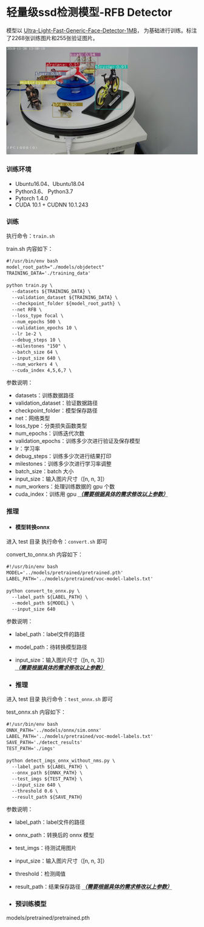 # 轻量级ssd检测模型-RFB Detector

模型以 [Ultra-Light-Fast-Generic-Face-Detector-1MB](https://github.com/Linzaer/Ultra-Light-Fast-Generic-Face-Detector-1MB)， 为基础进行训练。标注了2268张训练图片和255张验证图片。

![检测结果](https://github.com/deep-phd/rfb-detector/blob/master/readme_imgs/result_1.jpg?raw=true)

### 训练环境
+ Ubuntu16.04、Ubuntu18.04
+ Python3.6、 Python3.7
+ Pytorch 1.4.0
+ CUDA 10.1 + CUDNN 10.1.243

### 训练
执行命令：`train.sh`

train.sh 内容如下：
```
#!/usr/bin/env bash
model_root_path="./models/objdetect"
TRAINING_DATA='./training_data'

python train.py \
  --datasets ${TRAINING_DATA} \
  --validation_dataset ${TRAINING_DATA} \
  --checkpoint_folder ${model_root_path} \
  --net RFB \
  --loss_type focal \
  --num_epochs 500 \
  --validation_epochs 10 \
  --lr 1e-2 \
  --debug_steps 10 \
  --milestones "150" \
  --batch_size 64 \
  --input_size 640 \
  --num_workers 4 \
  --cuda_index 4,5,6,7 \
```

参数说明：
- datasets：训练数据路径
- validation_dataset：验证数据路径
- checkpoint_folder：模型保存路径
- net：网络类型
- loss_type：分类损失函数类型
- num_epochs：训练迭代次数
- validation_epochs：训练多少次进行验证及保存模型
- lr：学习率
- debug_steps：训练多少次进行结果打印
- milestones：训练多少次进行学习率调整
- batch_size：batch 大小
- input_size：输入图片尺寸（[n, n, 3]）
- num_workers：处理训练数据的 gpu 个数
- cuda_index：训练用 gpu
***<abbr title="Hyper Text Markup Language">（需要根据具体的需求修改以上参数）</abbr>***


### 推理
- #### 模型转换onnx
进入 test 目录
执行命令：`convert.sh` 即可

convert_to_onnx.sh 内容如下：
```
#!/usr/bin/env bash
MODEL='../models/pretrained/pretrained.pth'
LABEL_PATH='../models/pretrained/voc-model-labels.txt'

python convert_to_onnx.py \
  --label_path ${LABEL_PATH} \
  --model_path ${MODEL} \
  --input_size 640
```

参数说明：
- label_path：label文件的路径
- model_path：待转换模型路径
- input_size：输入图片尺寸（[n, n, 3]）
***<abbr title="Hyper Text Markup Language">（需要根据具体的需求修改以上参数）</abbr>***

- ### 推理
进入 test 目录
执行命令：`test_onnx.sh` 即可

test_onnx.sh 内容如下：
```
#!/usr/bin/env bash
ONNX_PATH='../models/onnx/sim.onnx'
LABEL_PATH='../models/pretrained/voc-model-labels.txt'
SAVE_PATH='./detect_results'
TEST_PATH='./imgs'

python detect_imgs_onnx_without_nms.py \
  --label_path ${LABEL_PATH} \
  --onnx_path ${ONNX_PATH} \
  --test_imgs ${TEST_PATH} \
  --input_size 640 \
  --threshold 0.6 \
  --result_path ${SAVE_PATH}
```

参数说明：
- label_path：label文件的路径
- onnx_path：转换后的 onnx 模型
- test_imgs：待测试用图片
- input_size：输入图片尺寸（[n, n, 3]）
- threshold：检测阈值
- result_path：结果保存路径
***<abbr title="Hyper Text Markup Language">（需要根据具体的需求修改以上参数）</abbr>***

- ### 预训练模型
models/pretrained/pretrained.pth



